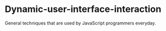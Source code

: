 # Dynamic-user-interface-interaction
General techniques that are used by JavaScript programmers everyday.
